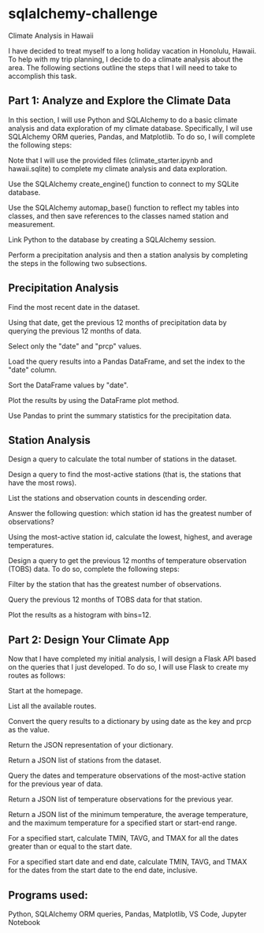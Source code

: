 # sqlalchemy-challenge
Climate Analysis in Hawaii

I have decided to treat myself to a long holiday vacation in Honolulu, Hawaii. To help with my trip planning, I decide to do a climate analysis about the area. The following sections outline the steps that I will need to take to accomplish this task.

## Part 1: Analyze and Explore the Climate Data

In this section, I will use Python and SQLAlchemy to do a basic climate analysis and data exploration of my climate database. Specifically, I wil use SQLAlchemy ORM queries, Pandas, and Matplotlib. To do so, I will complete the following steps:

  Note that I will use the provided files (climate_starter.ipynb and hawaii.sqlite) to complete my climate analysis and data exploration.

  Use the SQLAlchemy create_engine() function to connect to my SQLite database.

  Use the SQLAlchemy automap_base() function to reflect my tables into classes, and then save references to the classes named station and measurement.

  Link Python to the database by creating a SQLAlchemy session.

  Perform a precipitation analysis and then a station analysis by completing the steps in the following two subsections.

## Precipitation Analysis

Find the most recent date in the dataset.

Using that date, get the previous 12 months of precipitation data by querying the previous 12 months of data.

Select only the "date" and "prcp" values.

Load the query results into a Pandas DataFrame, and set the index to the "date" column.

Sort the DataFrame values by "date".

Plot the results by using the DataFrame plot method.

Use Pandas to print the summary statistics for the precipitation data.

## Station Analysis

Design a query to calculate the total number of stations in the dataset.

Design a query to find the most-active stations (that is, the stations that have the most rows).

  List the stations and observation counts in descending order.

  Answer the following question: which station id has the greatest number of observations?

  Using the most-active station id, calculate the lowest, highest, and average temperatures.
  
  Design a query to get the previous 12 months of temperature observation (TOBS) data. To do so, complete the following steps:

Filter by the station that has the greatest number of observations.

Query the previous 12 months of TOBS data for that station.

Plot the results as a histogram with bins=12.

## Part 2: Design Your Climate App
Now that I have completed my initial analysis, I will design a Flask API based on the queries that I just developed. To do so, I will use Flask to create my routes as follows:

Start at the homepage.

List all the available routes.

Convert the query results to a dictionary by using date as the key and prcp as the value.

Return the JSON representation of your dictionary.

Return a JSON list of stations from the dataset.

Query the dates and temperature observations of the most-active station for the previous year of data.

Return a JSON list of temperature observations for the previous year.

Return a JSON list of the minimum temperature, the average temperature, and the maximum temperature for a specified start or start-end range.

For a specified start, calculate TMIN, TAVG, and TMAX for all the dates greater than or equal to the start date.

For a specified start date and end date, calculate TMIN, TAVG, and TMAX for the dates from the start date to the end date, inclusive.
   
## Programs used:
Python, SQLAlchemy ORM queries, Pandas, Matplotlib, VS Code, Jupyter Notebook
